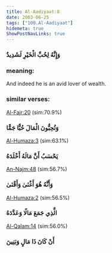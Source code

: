```yaml
---
title: Al-Aadiyaat:8
date: 2003-06-25
tags: ["100.Al-Aadiyaat"]
hidemeta: true 
ShowPostNavLinks: true 
---
```

### وَإِنَّهُ لِحُبِّ الْخَيْرِ لَشَدِيدٌ
### meaning: 
And indeed he is an avid lover of wealth.
### similar verses: 

[Al-Fajr:20](/89/20) (sim:70.9%)

### وَتُحِبُّونَ الْمَالَ حُبًّا جَمًّا

[Al-Humaza:3](/104/3) (sim:63.1%)

### يَحْسَبُ أَنَّ مَالَهُ أَخْلَدَهُ

[An-Najm:48](/53/48) (sim:56.7%)

### وَأَنَّهُ هُوَ أَغْنَىٰ وَأَقْنَىٰ

[Al-Humaza:2](/104/2) (sim:56.5%)

### الَّذِي جَمَعَ مَالًا وَعَدَّدَهُ

[Al-Qalam:14](/68/14) (sim:56.0%)

### أَنْ كَانَ ذَا مَالٍ وَبَنِينَ
